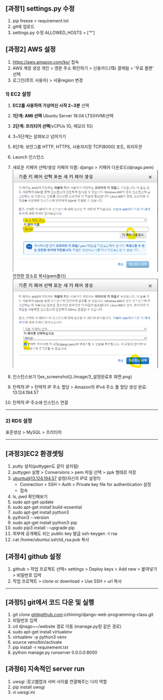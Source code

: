 ## [과정1] settings.py 수정

1. pip freeze > requirement.txt
2. git에 업로드
3. settings.py 수정
ALLOWED_HOSTS = ['*']

## [과정2] AWS 설정

1. https://aws.amazon.com/ko/ 접속
2. AWS 계정 생성 
  개인 > 영문 주소 확인하기 > 신용카드(1$) 결제됨 > '무료 플랜' 선택
3. 로그인(루트 사용자) > 서울region 변경

###  1) EC2 설정

1. **EC2를 사용하여 가상머신 시작 2~3분** 선택
2. **1단계: AMI 선택**
  Ubuntu Server 18.04 LTS(HVM)선택
3. **2단계: 프리티어 선택**(vCPUs 1G, 메모리 1G)
4. 3~5단계는 살펴보고 넘어가기
5. 6단계: 보안그룹
  HTTP, HTTPS, 사용자지정 TCP(8000) 포트, 위치무관
6. Launch 인스턴스
7. 새로운 키페어 선택/생성
   키페어 이름: django  > 키페어 다운로드(djnago.pem)
     ![ex_screenshot](./image/1_키페어생성.png)
   안전한 장소로 복사(pem폴더)
     ![ex_screenshot](./image/2_키페어선택.png)

8. 인스턴스보기
 ![ex_screenshot](./image/3_설정완료후 화면.png)
 
 
9. 탄력적 IP > 탄력적 IP 주소 할당 > Amazon의 IPv4 주소 풀 할당
   생성 완료: 13.124.194.57
10. 탄력적 IP 주소에 인스턴스 연결
----------------------------------------------------------
### 2) RDS 설정

표준생성 > MySQL > 프리티어

----------------------------------------------------------
## [과정3]EC2 환경셋팅

1. putty 설치(puttygen도 같이 설치됨)
2. puttygen 실행 > Conversions > pem 파일 선택 > ppk 형태로 저장
3. ubuntu@13.124.194.57 설정(자신의 IP로 설정!!)
   - Connection > SSH > Auth > Private key file for authentication 설정
   - 접속
4. ls, pwd 확인해보기
5. sudo apt-get update
6. sudo apt-get install build-essential
7. sudo apt-get install python3
8. python3 --version
9. sudo apt-get install python3-pip
10. sudo pip3 install --upgrade pip
11. 외부에 공개해도 되는 public key 발급
      ssh-keygen -t rsa
12. cat /home/ubuntu/.ssh/id_rsa.pub
     복사

## [과정4] github 설정

1. github > 작업 프로젝트 선택> settings > Deploy keys > Add new > 붙여넣기 > 비밀번호 입력
2. 작업 프로젝트 > clone or download > Use SSH > url 복사

-----------------------------------------
## [과정5] git에서 코드 다운 및 실행

1. git clone git@github.com:zzhining/django-web-programming-class.git
2. 비밀번호 입력
3. cd djnago~~/website 경로 이동 (manage.py랑 같은 경로)
4. sudo apt-get install virtualenv
5. virtualenv -p python3 venv
6. source venv/bin/activate
7. pip install -r requirement.txt
8. python manage.py runserver 0.0.0.0:8000

## [과정6] 지속적인  server run

1. uwsgi :장고웹앱과 서버 사이를 연결해주는 다리 역할
2. pip install uwsgi
3. vi uwsgi.ini

